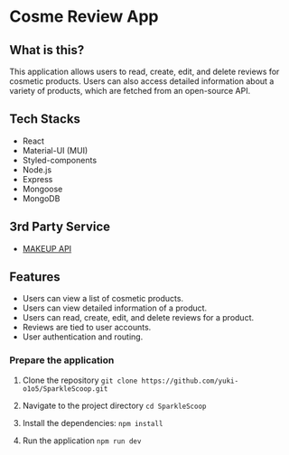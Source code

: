 # Cosme Review App

## What is this?
This application allows users to read, create, edit, and delete reviews for cosmetic products. 
Users can also access detailed information about a variety of products, which are fetched from an open-source API.

## Tech Stacks

- React
- Material-UI (MUI)
- Styled-components
- Node.js
- Express
- Mongoose
- MongoDB

## 3rd Party Service

- [MAKEUP API](https://makeup-api.herokuapp.com/)

## Features

- Users can view a list of cosmetic products.  
- Users can view detailed information of a product.  
- Users can read, create, edit, and delete reviews for a product.  
- Reviews are tied to user accounts.  
- User authentication and routing.  

### Prepare the application

1. Clone the repository
`git clone https://github.com/yuki-o1o5/SparkleScoop.git`

2. Navigate to the project directory
`cd SparkleScoop`

3. Install the dependencies:
`npm install`

4. Run the application
`npm run dev`

